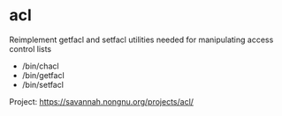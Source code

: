 acl
===

Reimplement getfacl and setfacl utilities needed for manipulating access control lists
 
* /bin/chacl
* /bin/getfacl
* /bin/setfacl

Project:
https://savannah.nongnu.org/projects/acl/
